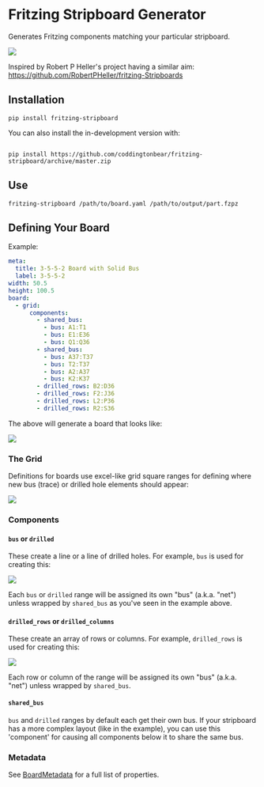 # Fritzing Stripboard Generator

Generates Fritzing components matching your particular stripboard.

![](https://coddingtonbear-public.s3.us-west-2.amazonaws.com/github/fritzing-stripboard/practical.png)

Inspired by Robert P Heller's project having a similar aim: https://github.com/RobertPHeller/fritzing-Stripboards

## Installation

```
pip install fritzing-stripboard
```

You can also install the in-development version with:

```

pip install https://github.com/coddingtonbear/fritzing-stripboard/archive/master.zip

```

## Use

```
fritzing-stripboard /path/to/board.yaml /path/to/output/part.fzpz
```

## Defining Your Board

Example:

```yaml
meta:
  title: 3-5-5-2 Board with Solid Bus
  label: 3-5-5-2
width: 50.5
height: 100.5
board:
  - grid:
      components:
        - shared_bus:
          - bus: A1:T1
          - bus: E1:E36
          - bus: Q1:Q36
        - shared_bus:
          - bus: A37:T37
          - bus: T2:T37
          - bus: A2:A37
          - bus: K2:K37
        - drilled_rows: B2:D36
        - drilled_rows: F2:J36
        - drilled_rows: L2:P36
        - drilled_rows: R2:S36

```

The above will generate a board that looks like:

![](https://coddingtonbear-public.s3.us-west-2.amazonaws.com/github/fritzing-stripboard/rendered.png)

### The Grid

Definitions for boards use excel-like grid square ranges for defining
where new bus (trace) or drilled hole elements should appear:

![](https://coddingtonbear-public.s3.us-west-2.amazonaws.com/github/fritzing-stripboard/grid.png)


### Components

#### `bus` or `drilled`

These create a line or a line of drilled holes.  For example,
`bus` is used for creating this:

![](https://coddingtonbear-public.s3.us-west-2.amazonaws.com/github/fritzing-stripboard/bus.png)

Each `bus` or `drilled` range will be assigned its own "bus"
(a.k.a. "net") unless wrapped by `shared_bus` as you've seen in the
example above.

####  `drilled_rows` or `drilled_columns`

These create an array of rows or columns.  For example, 
`drilled_rows` is used for creating this:

![](https://coddingtonbear-public.s3.us-west-2.amazonaws.com/github/fritzing-stripboard/drilled_bus_rows.png)

Each row or column of the range will be assigned its own "bus"
(a.k.a. "net") unless wrapped by `shared_bus`.

#### `shared_bus`

`bus` and `drilled` ranges by default each get their own bus.  If your
stripboard has a more complex layout (like in the example), you can
use this 'component' for causing all components below it to share
the same bus.

### Metadata

See [BoardMetadata](https://github.com/coddingtonbear/fritzing-stripboard/blob/main/src/fritzing_stripboard/types.py#L12) for a full list of properties.
